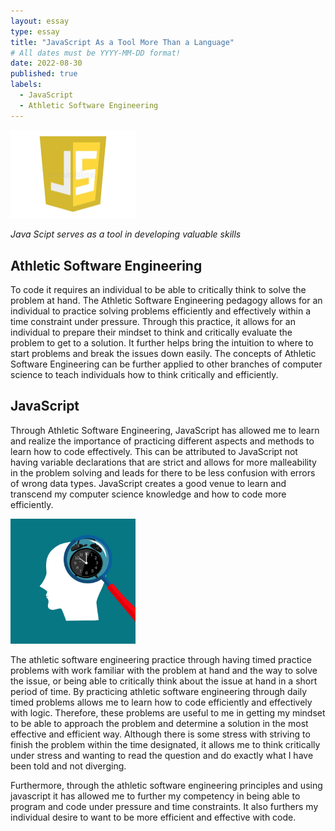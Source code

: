 ```yaml
---
layout: essay
type: essay
title: "JavaScript As a Tool More Than a Language"
# All dates must be YYYY-MM-DD format!
date: 2022-08-30
published: true
labels:
  - JavaScript
  - Athletic Software Engineering
---
```


<img width="200px" class="rounded float-start pe-4" src="../img/Java-Script-Logo.jpeg">

*Java Scipt serves as a tool in developing valuable skills*

## Athletic Software Engineering

To code it requires an individual to be able to critically think to solve the problem at hand. The Athletic Software Engineering pedagogy allows for an individual to practice solving problems efficiently and effectively within a time constraint under pressure. Through this practice, it allows for an individual to prepare their mindset to think and critically evaluate the problem to get to a solution. It further helps bring the intuition to where to start problems and break the issues down easily. The concepts of Athletic Software Engineering can be further applied to other branches of computer science to teach individuals how to think critically and efficiently. 

## JavaScript

Through Athletic Software Engineering, JavaScript has allowed me to learn and realize the importance of practicing different aspects and methods to learn how to code effectively. This can be attributed to JavaScript not having variable declarations that are strict and allows for more malleability in the problem solving and leads for there to be less confusion with errors of wrong data types. JavaScript creates a good venue to learn and transcend my computer science knowledge and how to code more efficiently. 

<img width="200px" class="rounded float-start pe-4" src="../img/Think-Efficent.jpeg">

The athletic software engineering practice through having timed practice problems with work familiar with the problem at hand and the way to solve the issue, or being able to critically think about the issue at hand in a short period of time. By practicing athletic software engineering through daily timed problems allows me to learn how to code efficiently and effectively with logic. Therefore, these problems are useful to me in getting my mindset to be able to approach the problem and determine a solution in the most effective and efficient way. Although there is some stress with striving to finish the problem within the time designated, it allows me to think critically under stress and wanting to read the question and do exactly what I have been told and not diverging. 

Furthermore, through the athletic software engineering principles and using javascript it has allowed me to further my competency in being able to program and code under pressure and time constraints. It also furthers my individual desire to want to be more efficient and effective with code.
